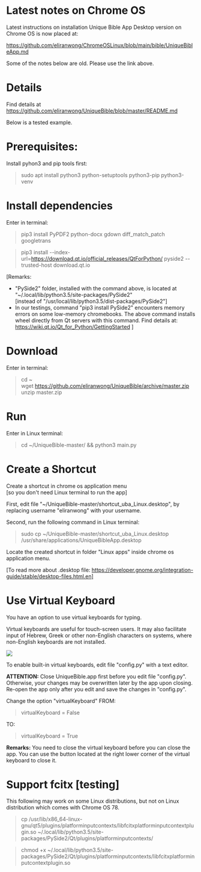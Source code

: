 # Latest notes on Chrome OS

Latest instructions on installation Unique Bible App Desktop version on Chrome OS is now placed at:

https://github.com/eliranwong/ChromeOSLinux/blob/main/bible/UniqueBibleApp.md

Some of the notes below are old.  Please use the link above.


# Details
Find details at https://github.com/eliranwong/UniqueBible/blob/master/README.md

Below is a tested example.

# Prerequisites:

Install pyhon3 and pip tools first:

> sudo apt install python3 python-setuptools python3-pip python3-venv

# Install dependencies<br>

Enter in terminal:

> pip3 install PyPDF2 python-docx gdown diff_match_patch googletrans

> pip3 install --index-url=https://download.qt.io/official_releases/QtForPython/ pyside2 --trusted-host download.qt.io

[Remarks: 
* "PySide2" folder, installed with the command above, is located at "~/.local/lib/python3.5/site-packages/PySide2"<br>
[instead of "/usr/local/lib/python3.5/dist-packages/PySide2"]<br>
* In our testings, command "pip3 install PySide2" encounters memory errors on some low-memory chromebooks.  The above command installs wheel directly from Qt servers with this command.  Find details at: https://wiki.qt.io/Qt_for_Python/GettingStarted
]<br>

# Download
Enter in terminal:

> cd ~<br>
> wget https://github.com/eliranwong/UniqueBible/archive/master.zip<br>
> unzip master.zip<br>

# Run
Enter in Linux terminal:

> cd ~/UniqueBible-master/ && python3 main.py<br>

# Create a Shortcut
Create a shortcut in chrome os application menu<br>
[so you don't need Linux terminal to run the app]

First, edit file "~/UniqueBible-master/shortcut_uba_Linux.desktop", by replacing username "eliranwong" with your username.<br>

Second, run the following command in Linux terminal:<br>

> sudo cp ~/UniqueBible-master/shortcut_uba_Linux.desktop /usr/share/applications/UniqueBibleApp.desktop<br>

Locate the created shortcut in folder "Linux apps" inside chrome os application menu.<br>

[To read more about .desktop file: https://developer.gnome.org/integration-guide/stable/desktop-files.html.en]

# Use Virtual Keyboard

You have an option to use virtual keyboards for typing.

Virtual keyboards are useful for touch-screen users.  It may also facilitate input of Hebrew, Greek or other non-English characters on systems, where non-English keyboards are not installed.

<img src="../screenshots/screenshot_virtualKeyboard.png">

To enable built-in virtual keyboards, edit file "config.py" with a text editor.

<b>ATTENTION:</b> Close UniqueBible.app first before you edit file "config.py".  Otherwise, your changes may be overwritten later by the app upon closing.  Re-open the app only after you edit and save the changes in "config.py".

Change the option "virtualKeyboard" FROM:

> virtualKeyboard = False

TO:

> virtualKeyboard = True

<b>Remarks:</b> You need to close the virtual keyboard before you can close the app.  You can use the button located at the right lower corner of the virtual keyboard to close it.

# Support fcitx [testing]

This following may work on some Linux distributions, but not on Linux distribution which comes with Chrome OS 78.

> cp /usr/lib/x86_64-linux-gnu/qt5/plugins/platforminputcontexts/libfcitxplatforminputcontextplugin.so ~/.local/lib/python3.5/site-packages/PySide2/Qt/plugins/platforminputcontexts/

> chmod +x ~/.local/lib/python3.5/site-packages/PySide2/Qt/plugins/platforminputcontexts/libfcitxplatforminputcontextplugin.so
